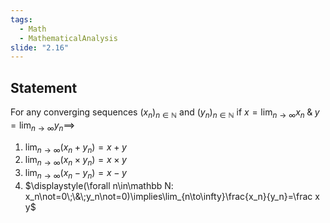 ```yaml
---
tags:
  - Math
  - MathematicalAnalysis
slide: "2.16"
---
```

## Statement
For any converging sequences $(x_n)_{n\in\mathbb N}$ and $(y_n)_{n\in\mathbb N}$ if $\displaystyle x = \lim_{n\to\infty}x_n\;\&\;y=\lim_{n\to\infty}{y_n}\implies$
1. $\displaystyle\lim_{n\to\infty}(x_n+y_n)=x+y$
2. $\displaystyle\lim_{n\to\infty}(x_n\times y_n)=x\times y$
3. $\displaystyle\lim_{n\to\infty}(x_n-y_n)=x-y$
4. $\displaystyle(\forall n\in\mathbb N: x_n\not=0\;\&\;y_n\not=0)\implies\lim_{n\to\infty}\frac{x_n}{y_n}=\frac x y$
